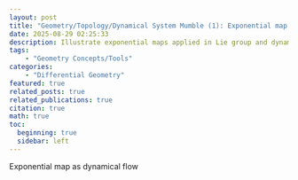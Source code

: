 ```yaml
---
layout: post
title: "Geometry/Topology/Dynamical System Mumble (1): Exponential map as dynamical flow  (in progress)"
date: 2025-08-29 02:25:33
description: Illustrate exponential maps applied in Lie group and dynamical systems
tags: 
    - "Geometry Concepts/Tools"
categories: 
    - "Differential Geometry"
featured: true
related_posts: true
related_publications: true
citation: true
math: true
toc:
  beginning: true
  sidebar: left
---
```


Exponential map as dynamical flow
